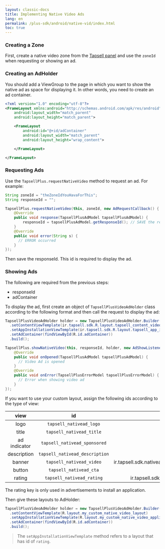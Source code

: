 ```yaml
---
layout: classic-docs
title: Implementing Native Video Ads
lang: en
permalink: /plus-sdk/android/native-vid/index.html
toc: true
---
```


### Creating a Zone
First, create a native video zone from the [Tapsell panel](https://dashboard.tapsell.ir/) and use the `zoneId` when requesting or showing an ad.

### Creating an AdHolder
You should add a ViewGroup to the page in which you want to show the native ad as space for displaying it. In other words, you need to create an ad container.

```xml
<?xml version="1.0" encoding="utf-8"?>
<FrameLayout xmlns:android="http://schemas.android.com/apk/res/android"
    android:layout_width="match_parent"
    android:layout_height="match_parent">

    <FrameLayout
        android:id="@+id/adContainer"
        android:layout_width="match_parent"
        android:layout_height="wrap_content">

    </FrameLayout>

</FrameLayout>
```

### Requesting Ads
Use the `TapsellPlus.requestNativeVideo` method to request an ad. For example:

```java
String zoneId = "theZoneIdYouHavaForThis";
String responseId = "";

TapsellPlus.requestNativeVideo(this, zoneId, new AdRequestCallback() {
    @Override
    public void response(TapsellPlusAdModel tapsellPlusAdModel) {
        responseId = tapsellPlusAdModel.getResponseId(); // SAVE the responseID
    }
    @Override
    public void error(String s) {
      // ERROR occurred
    }
});
```

Then save the responseId. This id is required to display the ad.

### Showing Ads

The following are required from the previous steps:
- responseId
- adContainer

To display the ad, first create an object of `TapsellPlusVideoAdHolder` class according to the following format and then call the request to display the ad:

```java
TapsellPlusVideoAdHolder holder = new TapsellPlusVideoAdHolder.Builder()
  .setContentViewTemplate(ir.tapsell.sdk.R.layout.tapsell_content_video_ad_template)
  .setAppInstallationViewTemplate(ir.tapsell.sdk.R.layout.tapsell_app_installation_video_ad_template)
  .setAdContainer(findViewById(R.id.adContainer))
  .build();

TapsellPlus.showNativeVideo(this, responseId, holder, new AdShowListener() {
    @Override
    public void onOpened(TapsellPlusAdModel tapsellPlusAdModel) {
      // Video Ad is opened
    }
    @Override
    public void onError(TapsellPlusErrorModel tapsellPlusErrorModel) {
      // Error when showing video ad
    }
});
```

If you want to use your custom layout, assign the following ids according to the type of view:

|       view       |              id              | type  |
|:------------:|:----------------------------:|:-:|
|     logo     |     `tapsell_nativead_logo`    | `ImageView`  |
|     title    |    `tapsell_nativead_title`    | `TextView`  |
| ad indicator |  `tapsell_nativead_sponsored`  | `View`  |
|  description | `tapsell_nativead_description` | `TextView`  |
|    banner    |    `tapsell_nativead_video`   | ir.tapsell.sdk.nativeads.views.videoplayer.VideoContainer  |
|    button    |     `tapsell_nativead_cta`     | `TextView`  |
| rating |  `tapsell_nativead_rating`  | ir.tapsell.sdk.nativeads.views.RateStarView  |

The rating key is only used in advertisements to install an application.

Then give these layouts to AdHolder:

```java
TapsellPlusVideoAdHolder holder = new TapsellPlusVideoAdHolder.Builder()
  .setContentViewTemplate(R.layout.my_custom_native_video_layout)
  .setAppInstallationViewTemplate(R.layout.my_custom_native_video_application_layout)
  .setAdContainer(findViewById(R.id.adContainer))
  .build();
```

> The `setAppInstallationViewTemplate` method refers to a layout that has id of `rating`.
